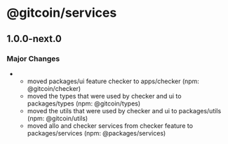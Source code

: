 # @gitcoin/services

## 1.0.0-next.0

### Major Changes

- - moved packages/ui feature checker to apps/checker (npm: @gitcoin/checker)
  - moved the types that were used by checker and ui to packages/types (npm: @gitcoin/types)
  - moved the utils that were used by checker and ui to packages/utils (npm: @gitcoin/utils)
  - moved allo and checker services from checker feature to packages/services (npm:
    @packages/services)
